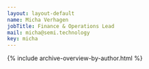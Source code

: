 ```yaml
---
layout: layout-default
name: Micha Verhagen
jobTitle: Finance & Operations Lead
mail: micha@semi.technology
key: micha
---
```


{% include archive-overview-by-author.html %}
